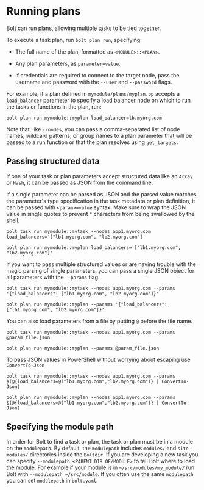 # Running plans

 Bolt can run plans, allowing multiple tasks to be tied together. 

To execute a task plan, run `bolt plan run`, specifying:

-   The full name of the plan, formatted as `<MODULE>::<PLAN>`.

-   Any plan parameters, as `parameter=value`.

-   If credentials are required to connect to the target node, pass the username and password with the `--user` and `--password` flags.


For example, if a plan defined in `mymodule/plans/myplan.pp` accepts a `load_balancer` parameter to specify a load balancer node on which to run the tasks or functions in the plan, run:

```
bolt plan run mymodule::myplan load_balancer=lb.myorg.com

```

Note that, like `--nodes`, you can pass a comma-separated list of node names, wildcard patterns, or group names to a plan parameter that will be passed to a run function or that the plan resolves using `get_targets`.


## Passing structured data

If one of your task or plan parameters accept structured data like an `Array` or
`Hash`, it can be passed as JSON from the command line.

If a single parameter can be parsed as JSON and the parsed value matches the
parameter's type specification in the task metadata or plan definition, it can be passed with
`<param>=value` syntax. Make sure to wrap the JSON value in single quotes to
prevent `"` characters from being swallowed by the shell.

```
bolt task run mymodule::mytask --nodes app1.myorg.com load_balancers='["lb1.myorg.com", "lb2.myorg.com"]'
```

```
bolt plan run mymodule::myplan load_balancers='["lb1.myorg.com", "lb2.myorg.com"]'
```

If you want to pass multiple structured values or are having trouble with the
magic parsing of single parameters, you can pass a single JSON object for all
parameters with the `--params` flag.

```
bolt task run mymodule::mytask --nodes app1.myorg.com --params '{"load_balancers": ["lb1.myorg.com", "lb2.myorg.com"]}'
```

```
bolt plan run mymodule::myplan --params '{"load_balancers": ["lb1.myorg.com", "lb2.myorg.com"]}'
```

You can also load parameters from a file by putting `@` before the file name.

```
bolt task run mymodule::mytask --nodes app1.myorg.com --params @param_file.json
```

```
bolt plan run mymodule::myplan --params @param_file.json
```

To pass JSON values in PowerShell without worrying about escaping use `ConvertTo-Json`

```
bolt task run mymodule::mytask --nodes app1.myorg.com --params $(@{load_balancers=@("lb1.myorg.com","lb2.myorg.com")} | ConvertTo-Json)
```

```
bolt plan run mymodule::myplan --nodes app1.myorg.com --params $(@{load_balancers=@("lb1.myorg.com","lb2.myorg.com")} | ConvertTo-Json)
```

## Specifying the module path

In order for Bolt to find a task or plan, the task or plan must be in a module on the `modulepath`. By
default, the `modulepath` includes `modules/` and `site-modules/` directories inside the
`Boltdir`. If you are developing a new task you can specify `--modulepath
<PARENT_DIR_OF/MODULE>` to tell Bolt where to load the module. For example if
your module is in `~/src/modules/my_module/` run Bolt with `--modulepath
~/src/module`. If you often use the same `modulepath` you can set `modulepath` in
`bolt.yaml`.
